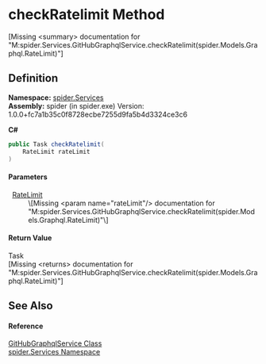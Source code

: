 # checkRatelimit Method


\[Missing &lt;summary&gt; documentation for "M:spider.Services.GitHubGraphqlService.checkRatelimit(spider.Models.Graphql.RateLimit)"\]



## Definition
**Namespace:** <a href="c6df77e0-28de-d4ed-9b46-1241a40828db">spider.Services</a>  
**Assembly:** spider (in spider.exe) Version: 1.0.0+fc7a1b35c0f8728ecbe7255d9fa5b4d3324ce3c6

**C#**
``` C#
public Task checkRatelimit(
	RateLimit rateLimit
)
```



#### Parameters
<dl><dt>  <a href="464682f1-a296-29d1-275b-1f6b003d75d7">RateLimit</a></dt><dd>\[Missing &lt;param name="rateLimit"/&gt; documentation for "M:spider.Services.GitHubGraphqlService.checkRatelimit(spider.Models.Graphql.RateLimit)"\]</dd></dl>

#### Return Value
Task  
\[Missing &lt;returns&gt; documentation for "M:spider.Services.GitHubGraphqlService.checkRatelimit(spider.Models.Graphql.RateLimit)"\]

## See Also


#### Reference
<a href="dfcd0dda-1a22-945e-c8e0-186fc06cea47">GitHubGraphqlService Class</a>  
<a href="c6df77e0-28de-d4ed-9b46-1241a40828db">spider.Services Namespace</a>  
